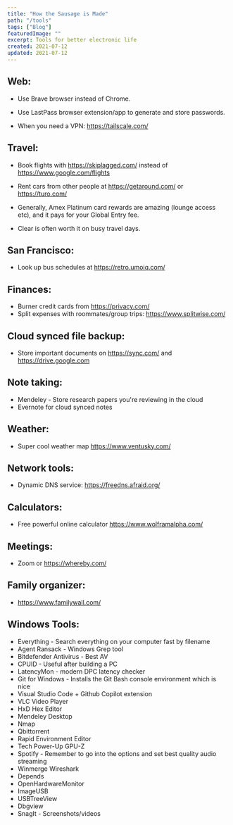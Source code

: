 ```yaml
---
title: "How the Sausage is Made"
path: "/tools"
tags: ["Blog"]
featuredImage: ""
excerpt: Tools for better electronic life
created: 2021-07-12
updated: 2021-07-12
---
```


## Web:

* Use Brave browser instead of Chrome.
* Use LastPass browser extension/app to generate and store passwords.

* When you need a VPN: https://tailscale.com/


## Travel:

* Book flights with https://skiplagged.com/ instead of https://www.google.com/flights

* Rent cars from other people at https://getaround.com/ or https://turo.com/

* Generally, Amex Platinum card rewards are amazing (lounge access etc), and it pays for your Global Entry fee.
* Clear is often worth it on busy travel days.


## San Francisco:

* Look up bus schedules at https://retro.umoiq.com/


## Finances:

* Burner credit cards from https://privacy.com/
* Split expenses with roommates/group trips: https://www.splitwise.com/


## Cloud synced file backup:

* Store important documents on https://sync.com/ and https://drive.google.com


## Note taking:

* Mendeley - Store research papers you're reviewing in the cloud
* Evernote for cloud synced notes


## Weather:

* Super cool weather map https://www.ventusky.com/


## Network tools:

* Dynamic DNS service: https://freedns.afraid.org/


## Calculators:

* Free powerful online calculator https://www.wolframalpha.com/


## Meetings:

* Zoom or https://whereby.com/


## Family organizer:

* https://www.familywall.com/


## Windows Tools:

* Everything - Search everything on your computer fast by filename
* Agent Ransack - Windows Grep tool
* Bitdefender Antivirus - Best AV
* CPUID - Useful after building a PC
* LatencyMon - modern DPC latency checker
* Git for Windows - Installs the Git Bash console environment which is nice
* Visual Studio Code + Github Copilot extension
* VLC Video Player
* HxD Hex Editor
* Mendeley Desktop
* Nmap
* Qbittorrent
* Rapid Environment Editor
* Tech Power-Up GPU-Z
* Spotify - Remember to go into the options and set best quality audio streaming
* Winmerge Wireshark
* Depends
* OpenHardwareMonitor
* ImageUSB
* USBTreeView
* Dbgview
* SnagIt - Screenshots/videos
